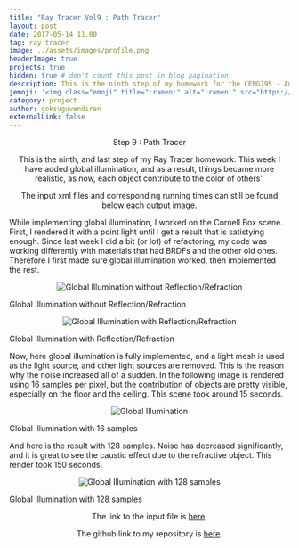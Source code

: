 ```yaml
---
title: "Ray Tracer Vol9 : Path Tracer"
layout: post
date: 2017-05-14 11.00
tag: ray tracer
image: ../assets/images/profile.png
headerImage: true
projects: true
hidden: true # don't count this post in blog pagination
description: This is the ninth step of my homework for the CENG795 - Advanced Ray Tracing course.
jemoji: '<img class="emoji" title=":ramen:" alt=":ramen:" src="https://assets.github.com/images/icons/emoji/unicode/1f320.png" height="20" width="20" align="absmiddle">'
category: project
author: goksuguvendiren
externalLink: false
---
```

<center> Step 9 : Path Tracer </center>
<center>
<p>
This is the ninth, and last step of my Ray Tracer homework. This week I have added global illumination, and as a result,
things became more realistic, as now, each object contribute to the color of others'.

</p>

<p>
The input xml files and corresponding running times can still be found below each output image.
</p>

</center>

<p>
While implementing global illumination, I worked on the Cornell Box scene. First, I rendered it with a point light until
I get a result that is satistying enough. Since last week I did a bit (or lot) of refactoring, my code was working differently
with materials that had BRDFs and the other old ones. Therefore I first made sure global illumination worked, then implemented
the rest.
</p>

<p align="center">
  <img src="../assets/images/9/global_first.png" alt="Global Illumination without Reflection/Refraction"/>
  <figcaption>Global Illumination without Reflection/Refraction</figcaption>
</p>



<p align="center">
  <img src="../assets/images/9/global_second.png" alt="Global Illumination with Reflection/Refraction"/>
  <figcaption>Global Illumination with Reflection/Refraction</figcaption>
</p>


<p>
Now, here global illumination is fully implemented, and a light mesh is used as the light source, and other light sources
are removed. This is the reason why the noise increased all of a sudden. In the following image is rendered using 16 samples
per pixel, but the contribution of objects are pretty visible, especially on the floor and the ceiling. This scene took
around 15 seconds.
</p>

<p align="center">
  <img src="../assets/images/9/global_third.png" alt="Global Illumination"/>
  <figcaption>Global Illumination with 16 samples</figcaption>
</p>

<p>
And here is the result with 128 samples. Noise has decreased significantly, and it is great to see the caustic effect
due to the refractive object. This render took 150 seconds.
</p>

<p align="center">
  <img src="../assets/images/9/global_fourth.png" alt="Global Illumination with 128 samples"/>
    <figcaption>Global Illumination with 128 samples</figcaption>
</p>
<center>

<p>
The link to the input file is
<a href="https://github.com/goksuguvendiren/AdvancedRayTracing/blob/master/inputs/9/cornellbox_ldr.xml">here</a>.
</p>

<center>
<p>
The github link to my repository is <a href="https://github.com/goksuguvendiren/AdvancedRayTracing">here</a>.
</p>

</center>
